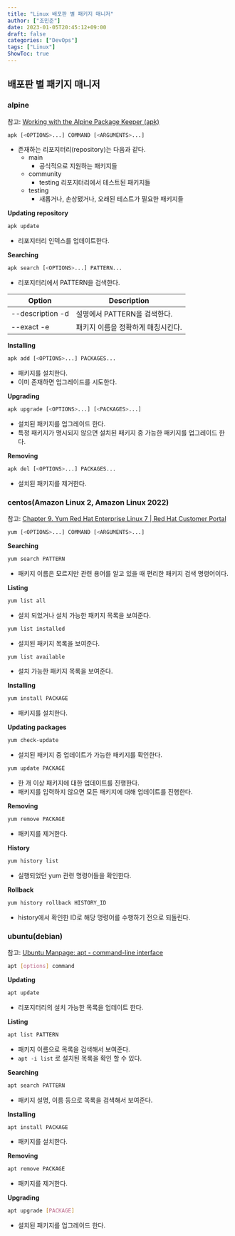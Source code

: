 ```yaml
---
title: "Linux 배포판 별 패키지 매니저"
author: ["조민준"]
date: 2023-01-05T20:45:12+09:00
draft: false
categories: ["DevOps"]
tags: ["Linux"]
ShowToc: true
---
```


## 배포판 별 패키지 매니저

### alpine

참고: [Working with the Alpine Package Keeper (apk)](https://docs.alpinelinux.org/user-handbook/0.1a/Working/apk.html)

```bash
apk [<OPTIONS>...] COMMAND [<ARGUMENTS>...]
```

- 존재하는 리포지터리(repository)는 다음과 같다.
  - main
    - 공식적으로 지원하는 패키지들
  - community
    - testing 리포지터리에서 테스트된 패키지들
  - testing
    - 새롭거나, 손상됐거나, 오래된 테스트가 필요한 패키지들

**Updating repository**

```bash
apk update
```

- 리포지터리 인덱스를 업데이트한다.

**Searching**

```bash
apk search [<OPTIONS>...] PATTERN...
```

- 리포지터리에서 PATTERN을 검색한다.

| Option           | Description                        |
| ---------------- | ---------------------------------- |
| --description -d | 설명에서 PATTERN을 검색한다.       |
| --exact -e       | 패키지 이름을 정확하게 매칭시킨다. |

**Installing**

```bash
apk add [<OPTIONS>...] PACKAGES...
```

- 패키지를 설치한다.
- 이미 존재하면 업그레이드를 시도한다.

**Upgrading**

```bash
apk upgrade [<OPTIONS>...] [<PACKAGES>...]
```

- 설치된 패키지를 업그레이드 한다.
- 특정 패키지가 명시되지 않으면 설치된 패키지 중 가능한 패키지를 업그레이드 한다.

**Removing**

```bash
apk del [<OPTIONS>...] PACKAGES...
```

- 설치된 패키지를 제거한다.

### centos(Amazon Linux 2, Amazon Linux 2022)

참고: [Chapter 9. Yum Red Hat Enterprise Linux 7 | Red Hat Customer Portal](https://access.redhat.com/documentation/en-us/red_hat_enterprise_linux/7/html/system_administrators_guide/ch-yum#doc-wrapper)

```bash
yum [<OPTIONS>...] COMMAND [<ARGUMENTS>...]
```

**Searching**

```bash
yum search PATTERN
```

- 패키지 이름은 모르지만 관련 용어를 알고 있을 때 편리한 패키지 검색 명령어이다.

**Listing**

```bash
yum list all
```

- 설치 되었거나 설치 가능한 패키지 목록을 보여준다.

```bash
yum list installed
```

- 설치된 패키지 목록을 보여준다.

```bash
yum list available
```

- 설치 가능한 패키지 목록을 보여준다.

**Installing**

```bash
yum install PACKAGE
```

- 패키지를 설치한다.

**Updating packages**

```bash
yum check-update
```

- 설치된 패키지 중 업데이트가 가능한 패키지를 확인한다.

```bash
yum update PACKAGE
```

- 한 개 이상 패키지에 대한 업데이트를 진행한다.
- 패키지를 입력하지 않으면 모든 패키지에 대해 업데이트를 진행한다.

**Removing**

```bash
yum remove PACKAGE
```

- 패키지를 제거한다.

**History**

```bash
yum history list
```

- 실행되었던 yum 관련 명령어들을 확인한다.

**Rollback**

```bash
yum history rollback HISTORY_ID
```

- history에서 확인한 ID로 해당 명령어를 수행하기 전으로 되돌린다.

### ubuntu(debian)

참고: [Ubuntu Manpage: apt - command-line interface](https://manpages.ubuntu.com/manpages/xenial/man8/apt.8.html#description)

```bash
apt [options] command
```

**Updating**

```bash
apt update
```

- 리포지터리의 설치 가능한 목록을 업데이트 한다.

**Listing**

```bash
apt list PATTERN
```

- 패키지 이름으로 목록을 검색해서 보여준다.
- `apt -i list` 로 설치된 목록을 확인 할 수 있다.

**Searching**

```bash
apt search PATTERN
```

- 패키지 설명, 이름 등으로 목록을 검색해서 보여준다.

**Installing**

```bash
apt install PACKAGE
```

- 패키지를 설치한다.

**Removing**

```bash
apt remove PACKAGE
```

- 패키지를 제거한다.

**Upgrading**

```bash
apt upgrade [PACKAGE]
```

- 설치된 패키지를 업그레이드 한다.
